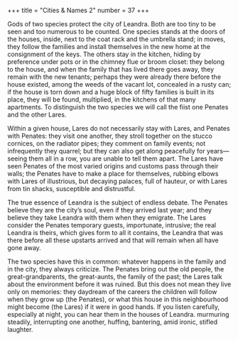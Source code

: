 +++
title = "Cities & Names 2"
number = 37
+++

Gods of two species protect the city of Leandra. Both are too tiny to be seen and too numerous to be counted. One species stands at the doors of the houses, inside, next to the coat rack and the umbrella stand; in moves, they follow the families and install themselves in the new home at the consignment of the keys. The others stay in the kitchen, hiding by preference under pots or in the chimney flue or broom closet: they belong to the house, and when the family that has lived there goes away, they remain with the new tenants; perhaps they were already there before the house existed, among the weeds of the vacant lot, concealed in a rusty can; if the house is torn down and a huge block of fifty families is built in its place, they will be found, multiplied, in the kitchens of that many apartments. To distinguish the two species we will call the fiist one Penates and the other Lares.

Within a given house, Lares do not necessarily stay with Lares, and Penates with Penates: they visit one another, they stroll together on the stucco cornices, on the radiator pipes; they comment on family events; not infrequently they quarrel; but they can also get along peacefully for years—seeing them all in a row, you are unable to tell them apart. The Lares have seen Penates of the most varied origins and customs pass through their walls; the Penates have to make a place for themselves, rubbing elbows with Lares of illustrious, but decaying palaces, full of hauteur, or with Lares from tin shacks, susceptible and distrustful.

The true essence of Leandra is the subject of endless debate. The Penates believe they are the city’s soul, even if they arrived last year; and they believe they take Leandra with them when they emigrate. The Lares consider the Penates temporary guests, importunate, intrusive; the real Leandra is theirs, which gives form to all it contains, the Leandra that was there before all these upstarts arrived and that will remain when all have gone away.

The two species have this in common: whatever happens in the family and in the city, they always criticize. The Penates bring out the old people, the great-grandparents, the great-aunts, the family of the past; the Lares talk about the environment before it was ruined. But this does not mean they live only on memories: they daydream of the careers the children will follow when they grow up (the Penates), or what this house in this neighbourhood might become (the Lares) if it were in good hands. If you listen carefully, especially at night, you can hear them in the houses of Leandra. murmuring steadily, interrupting one another, huffing, bantering, amid ironic, stifled laughter.